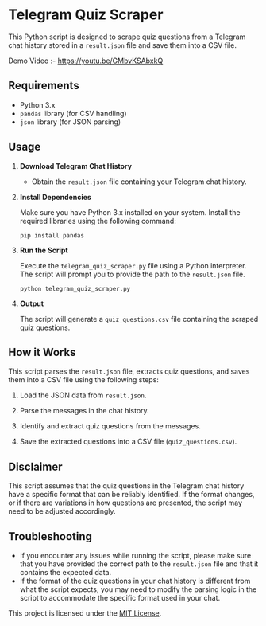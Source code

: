 # Telegram Quiz Scraper

This Python script is designed to scrape quiz questions from a Telegram chat history stored in a `result.json` file and save them into a CSV file.

Demo Video :- https://youtu.be/GMbvKSAbxkQ
## Requirements

- Python 3.x
- `pandas` library (for CSV handling)
- `json` library (for JSON parsing)

## Usage

1. **Download Telegram Chat History**

   - Obtain the `result.json` file containing your Telegram chat history.

2. **Install Dependencies**

   Make sure you have Python 3.x installed on your system. Install the required libraries using the following command:

   ```
   pip install pandas
   ```

3. **Run the Script**

   Execute the `telegram_quiz_scraper.py` file using a Python interpreter. The script will prompt you to provide the path to the `result.json` file.

   ```
   python telegram_quiz_scraper.py
   ```

4. **Output**

   The script will generate a `quiz_questions.csv` file containing the scraped quiz questions.

## How it Works

This script parses the `result.json` file, extracts quiz questions, and saves them into a CSV file using the following steps:

1. Load the JSON data from `result.json`.

2. Parse the messages in the chat history.

3. Identify and extract quiz questions from the messages.

4. Save the extracted questions into a CSV file (`quiz_questions.csv`).

## Disclaimer

This script assumes that the quiz questions in the Telegram chat history have a specific format that can be reliably identified. If the format changes, or if there are variations in how questions are presented, the script may need to be adjusted accordingly.

## Troubleshooting

- If you encounter any issues while running the script, please make sure that you have provided the correct path to the `result.json` file and that it contains the expected data.
- If the format of the quiz questions in your chat history is different from what the script expects, you may need to modify the parsing logic in the script to accommodate the specific format used in your chat.

This project is licensed under the [MIT License](LICENSE).
